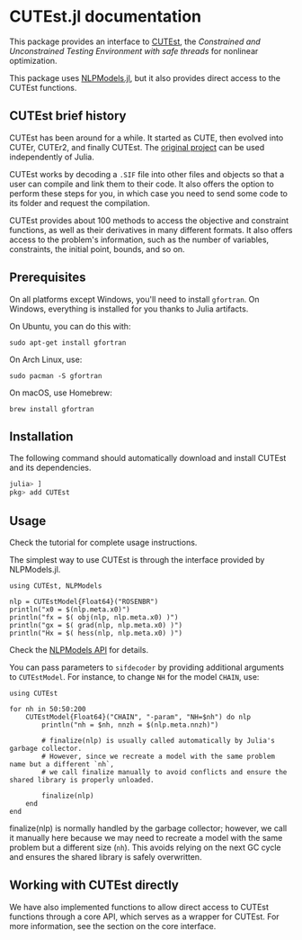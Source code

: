 # CUTEst.jl documentation

This package provides an interface to [CUTEst](https://github.com/ralna/CUTEst), the *Constrained and Unconstrained Testing Environment with safe threads* for nonlinear optimization.

This package uses [NLPModels.jl](https://github.com/JuliaSmoothOptimizers/NLPModels.jl), but it also provides direct access to the CUTEst functions.

## CUTEst brief history

CUTEst has been around for a while. It started as CUTE, then evolved into CUTEr, CUTEr2, and finally CUTEst.
The [original project](https://github.com/ralna/CUTEst/wiki) can be used independently of Julia.

CUTEst works by decoding a `.SIF` file into other files and objects so that a user can compile and link them to their code.
It also offers the option to perform these steps for you, in which case you need to send some code to its folder and request the compilation.

CUTEst provides about 100 methods to access the objective and constraint functions, as well as their derivatives in many different formats.
It also offers access to the problem's information, such as the number of variables, constraints, the initial point, bounds, and so on.

## Prerequisites

On all platforms except Windows, you'll need to install `gfortran`.
On Windows, everything is installed for you thanks to Julia artifacts.

On Ubuntu, you can do this with:
```shell
sudo apt-get install gfortran
```

On Arch Linux, use:
```shell
sudo pacman -S gfortran
```

On macOS, use Homebrew:
```shell
brew install gfortran
```

## Installation

The following command should automatically download and install CUTEst and its dependencies.
```julia
julia> ]
pkg> add CUTEst
```

## Usage

Check the tutorial for complete usage instructions.

The simplest way to use CUTEst is through the interface provided by NLPModels.jl.

```@example
using CUTEst, NLPModels

nlp = CUTEstModel{Float64}("ROSENBR")
println("x0 = $(nlp.meta.x0)")
println("fx = $( obj(nlp, nlp.meta.x0) )")
println("gx = $( grad(nlp, nlp.meta.x0) )")
println("Hx = $( hess(nlp, nlp.meta.x0) )")
```

Check the [NLPModels API](https://jso.dev/NLPModels.jl/stable/api/) for details.

You can pass parameters to `sifdecoder` by providing additional arguments to `CUTEstModel`. For instance, to change `NH` for the model `CHAIN`, use:

```@example
using CUTEst

for nh in 50:50:200
    CUTEstModel{Float64}("CHAIN", "-param", "NH=$nh") do nlp
        println("nh = $nh, nnzh = $(nlp.meta.nnzh)")

        # finalize(nlp) is usually called automatically by Julia's garbage collector.
        # However, since we recreate a model with the same problem name but a different `nh`,
        # we call finalize manually to avoid conflicts and ensure the shared library is properly unloaded.

        finalize(nlp)
    end
end
```
finalize(nlp) is normally handled by the garbage collector; however, we call it manually here because we may need to recreate a model
with the same problem but a different size (`nh`). This avoids relying on the next GC cycle and ensures the shared library is safely overwritten.

## Working with CUTEst directly

We have also implemented functions to allow direct access to CUTEst functions through a core API, which serves as a wrapper for CUTEst.
For more information, see the section on the core interface.
